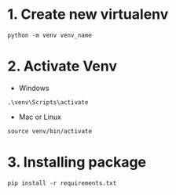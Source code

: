 # 1. Create new virtualenv
```shell
python -m venv venv_name
```
# 2. Activate Venv
 - Windows 
```shell
.\venv\Scripts\activate
```
- Mac or Linux
```shell
source venv/bin/activate
```

# 3. Installing package
```shell
pip install -r requirements.txt
```